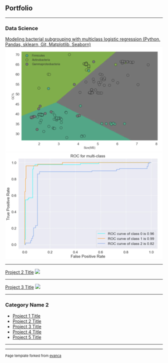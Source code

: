 ## Portfolio

---

### Data Science 

[Modeling bacterial subgrouping with multiclass logistic regression (Python, Pandas, sklearn, Git, Matplotlib, Seaborn)](https://medium.com/@neda.jabbari/multiclass-logistic-regression-and-genomics-ec9b3a872001/)
<img src="images/logreg1.png?raw=true"/>
<img src="images/logreg2.png?raw=true"/>

---
[Project 2 Title](/pdf/sample_presentation.pdf)
<img src="images/dummy_thumbnail.jpg?raw=true"/>

---
[Project 3 Title](http://example.com/)
<img src="images/dummy_thumbnail.jpg?raw=true"/>

---

### Category Name 2

- [Project 1 Title](http://example.com/)
- [Project 2 Title](http://example.com/)
- [Project 3 Title](http://example.com/)
- [Project 4 Title](http://example.com/)
- [Project 5 Title](http://example.com/)

---




---
<p style="font-size:11px">Page template forked from <a href="https://github.com/evanca/quick-portfolio">evanca</a></p>
<!-- Remove above link if you don't want to attibute -->
